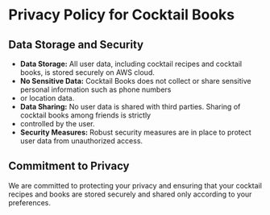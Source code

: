 # Privacy Policy for Cocktail Books

## Data Storage and Security
- **Data Storage:** All user data, including cocktail recipes and cocktail books, is stored securely on AWS cloud.
- **No Sensitive Data:** Cocktail Books does not collect or share sensitive personal information such as phone numbers
- or location data.
- **Data Sharing:** No user data is shared with third parties. Sharing of cocktail books among friends is strictly
- controlled by the user.
- **Security Measures:** Robust security measures are in place to protect user data from unauthorized access.

## Commitment to Privacy
We are committed to protecting your privacy and ensuring that your cocktail recipes and books are stored securely and
shared only according to your preferences.
